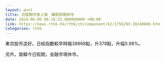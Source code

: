 ```yaml
---
layout: post
title: 日股開市後上揚　韓股假期休市
date: 2024-06-06 08:18:25.000000000 +08:00
link: https://news.rthk.hk/rthk/ch/component/k2/1756293-20240606.htm
categories: rthk
---
```


東京股市造好。日經指數較早時報38868點，升378點，升幅0.98%。

另外，南韓今日假期，金融市場休市。
